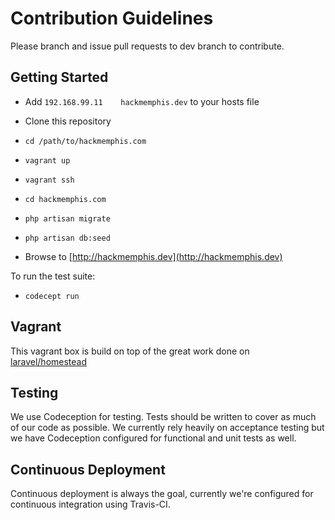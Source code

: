 # Contribution Guidelines

Please branch and issue pull requests to dev branch to contribute.

## Getting Started

* Add ```192.168.99.11    hackmemphis.dev``` to your hosts file

* Clone this repository
* ```cd /path/to/hackmemphis.com```
* ```vagrant up```
* ```vagrant ssh```
* ```cd hackmemphis.com```
* ```php artisan migrate```
* ```php artisan db:seed```
* Browse to [http://hackmemphis.dev](http://hackmemphis.dev)

To run the test suite:

* ```codecept run```

## Vagrant

This vagrant box is build on top of the great work done on [laravel/homestead](https://github.com/laravel/homestead)

## Testing

We use Codeception for testing. Tests should be written to cover as much of our code as possible. We currently rely heavily on acceptance testing but we have Codeception configured for functional and unit tests as well.

## Continuous Deployment

Continuous deployment is always the goal, currently we're configured for continuous integration using Travis-CI.
